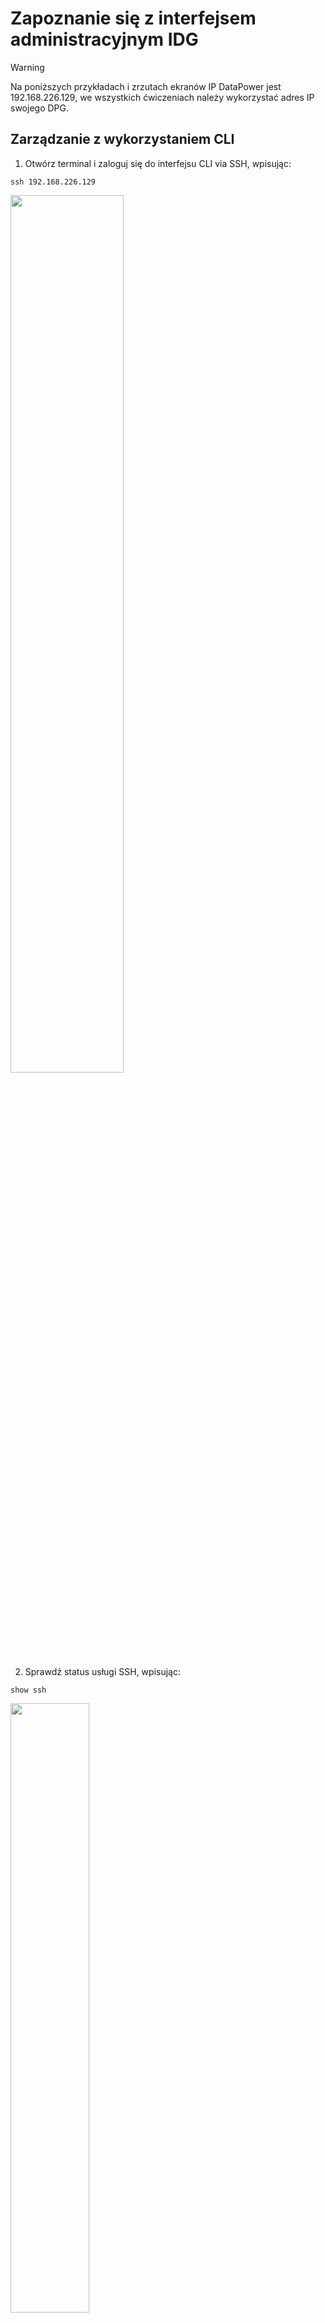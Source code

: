 # Zapoznanie się z interfejsem administracyjnym IDG

> [!WARNING]
> Na poniższych przykładach i zrzutach ekranów IP DataPower jest 192.168.226.129, we wszystkich ćwiczeniach należy wykorzystać adres IP swojego DPG.

## Zarządzanie z wykorzystaniem CLI

1. Otwórz terminal i zaloguj się do interfejsu CLI via SSH, wpisując:

```ssh 192.168.226.129```

<img src="../images/Lab2_01.png" width="60%">

2. Sprawdź status usługi SSH, wpisując:

```show ssh```

<img src="../images/Lab2_02.png" width="50%">

3. Sprawdź status usługi WebUI, wpisując:

```show web-mgmt```

<img src="../images/Lab2_03.png" width="50%">

4. Sprawdź interfejsy sieciowe, wpisując:

```show interface```

<img src="../images/Lab2_04.png" width="70%">

5. Sprawdź skonfigurowane adresy IP, wpisując:

```show ipaddress```

<img src="../images/Lab2_05.png" width="70%">

6. Sprawdź konfigurację DNS wpisując:

```
show dns
show name-servers
```

<img src="../images/Lab2_06.png" width="70%">

7. Zweryfikuj czy serwer DNS jest dostępny, wpisując:


```
ping 192.168.226.2
```

<img src="../images/Lab2_07.png" width="70%">

8. Wyświetl zawartość lokalnego katalogu i katalogu z konfiguracjami, wpisując:

```
config
dir local:
dir config:
exit
```

<img src="../images/Lab2_08.png" width="70%">

## Wykorzystanie REST API do zarządzania IDG

1. Z poziomu CLI uruchom zarządzanie via REST, po ok 1-2 min interfejs będzie dostępny pod wskazanym adresem i portem. Wykonaj serię komend:

```
config
rest-mgmt
show
admin-state enabled
exit
write memory
y
exit
```

<img src="../images/Lab2_09.png" width="70%">

2. Uruchom przeglądarkę i wywołaj adres REST (adres IP i port), przykładowy adres: `https://192.168.226.129:5554`

<img src="../images/Lab2_10.png" width="70%">

3. Wyświetl listę dostępnych endpoint'ów dla parametrów konfiguracji w interfejsie REST.

```https://192.168.226.129:5554/mgmt/config/```

<img src="../images/Lab2_11.png" width="70%">

4. Wyświetl konfigurację usługi rest-mgmt

```https://192.168.226.129:5554/mgmt/config/default/RestMgmtInterface/RestMgmt-Settings```

5. Przy pierwszym uruchomieniu zastrzeżonego URL należy najpierw zalogować się (użytkownik: `admin`, hasło: `P@ssw0rd!`).

<img src="../images/Lab2_12.png" width="70%">

6. Następnie wyświetli się sformatowana odpowiedź JSON konfiguracji usługi rest-mgmt:

<img src="../images/Lab2_13.png" width="70%">

### Zmiana TimeZone dla domyślnej domeny korzystając z REST.

1. Otwórz aplikację SopeUI (skrót na Pulpicie).
2. Stwórz nowy projekt REST i wpisz URI: `https://192.168.226.129:5554`.
3. Dla każdego zapytania należy ustawić metodę uwierzytelnienia (**Auth**) na **Basic** i podać użytkownika `admin` i hasło `P@ssw0rd!`.
4. Sprawdź aktualny status daty i czasu (ustawienia domyślne):

```GET /mgmt/status/default/DateTimeStatus```

<img src="../images/Lab2_14.png" width="80%">

5. Sprawdź aktualne ustawienia strefy czasowej:

```GET /mgmt/config/default/TimeSettings/Time```

<img src="../images/Lab2_15.png" width="80%">

6. Ustaw strefę czasową na naszą:

```PUT /mgmt/config/default/TimeSettings/Time/LocalTimeZone```

Payload (application/json):

```{"LocalTimeZone": "CET-1CEST"}```

<img src="../images/Lab2_16.png" width="80%">

7. Ponownie sprawdź aktualny status daty i czasu, ustawiony będzie nowy TimeZone:

```GET /mgmt/status/default/DateTimeStatus```

<img src="../images/Lab2_17.png" width="80%">

8. Zapisz nową konfigurację domeny:

```POST /mgmt/actionqueue/default```

Payload: `{"SaveConfig" : "0"}`

<img src="../images/Lab2_18.png" width="80%">

## DataPower WebUI

1. Zaloguj się do interfejsu Web DataPower: `https://192.168.226.129:9090`, korzystając z loginu i hasła:

```
Username: admin
Password: P@ssw0rd!
```

<img src="../images/Lab2_19.png" width="70%">

2. Zweryfikuj ustawienia strefy czasowej, w oknie wyszukiwania wpisać `Time Sett` i wybrać menu. Jeżeli ustawienia są inne niż `CET (Central Europe Time)` to zmienić na nie.

<img src="../images/Lab2_20.png" width="80%">

3. Wejdź na ustawienia usługi `Network -> Interface -> NTP service` i upewnić się, że jest wyłączona.

<img src="../images/Lab2_21.png" width="80%">

4. W tym samym drzewie nawigacji wejść w DNS settings i wyłączyć usługę, przestawić `Administrative state` na `disabled` i zaaplikuj zmiany.

<img src="../images/Lab2_22.png" width="80%">

5. Wrócić do głównego ekranu klikając `Control Panel`, a następnie przejść do `System Control`.

<img src="../images/Lab2_23.png" width="70%">

6. "Zepsuj" czas, cofając go np. o 4 godziny.

<img src="../images/Lab2_24.png" width="80%">

7. Wróć do ustawień `NTP Service`, dodaj nowy serwer `time.google.com` oraz włączyć `Administrative state (enabled)`. Potwierdź zmiany (`Apply`). Przy okazji zweryfikować na górnej belce, czy mamy "zepsuty" czas. Po akceptacji zmian, status usługi będzie nieaktywny, bo nie może rozwiązać nazwy serwera (wcześniej wyłączyliśmy konfigurację DNS).

<img src="../images/Lab2_25.png" width="80%">

8. Wróć do ustawień DNS i włączyć usługę (zaaplikuj zmiany). Czas na belce będzie jeszcze błędny.

<img src="../images/Lab2_26.png" width="80%">

9. Wróć do ustawień `NTP service`, czas powinien być prawidłowy oraz usługa NTP powinna być uruchomiona.

<img src="../images/Lab2_27.png" width="80%">

10. Pamiętaj, aby zapisać zmiany dokonane w konfiguracji IDG, klikając `Save Configuration`.

<img src="../images/Lab2_28.png" width="40%">
